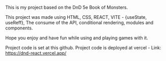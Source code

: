 This is my project based on the DnD 5e Book of Monsters.


This project was made using HTML, CSS, REACT, VITE - {useState, useReff}, The consume of the API, conditional rendering, modules and components.


Hope you enjoy and have fun while using and playing games with it.


Project code is set at this github.
Project code is deployed at vercel - Link: https://dnd-react.vercel.app/
